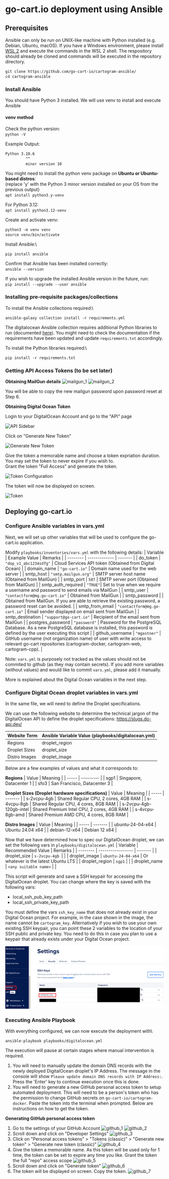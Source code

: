 # go-cart.io deployment using Ansible

## Prerequisites

Ansible can only be run on UNIX-like machine with Python installed (e.g. Debian, Ubuntu, macOS). If you have a Windows environment, please install [WSL 2](https://learn.microsoft.com/en-us/windows/wsl/install) and execute the commands in the WSL 2 shell. The respository should already be cloned and commands will be executed in the repository directory.

```
git clone https://github.com/go-cart-io/cartogram-ansible/
cd cartogram-ansible
```

### Install Ansible

You should have Python 3 installed. We will use venv to install and execute Ansible

#### venv method

Check the python version:\
`python -V`

Example Output:

```
Python 3.10.6
         ^^
         minor version 10
```

You might need to install the python venv package on **Ubuntu or Ubuntu-based distros**:\
(replace 'y' with the Python 3 minor version installed on your OS from the previous output)\
`apt install python3.y-venv`

For Python 3.12:\
`apt install python3.12-venv`

Create and activate venv:

```
python3 -m venv venv
source venv/bin/activate
```

Install Ansible:\

```
pip install ansible
```

Confirm that Ansible has been installed correctly:\
`ansible --version`

If you wish to upgrade the installed Ansible version in the future, run:\
`pip install --upgrade --user ansible`

### Installing pre-requisite packages/collections

To install the Ansible collections required:\

```
ansible-galaxy collection install -r requirements.yml
```

The digitalocean Ansible collection requires additional Python libraries to run (documented [here](https://github.com/digitalocean/ansible-collection?tab=readme-ov-file#external-requirements)). You might need to check the documentation if the requirements have been updated and update `requirements.txt` accordingly.

To install the Python libraries required:\

```
pip install -r requirements.txt
```

### Getting API Access Tokens (to be set later)

**Obtaining MailGun details**
![mailgun_1](./images/mailgun_1.png)
![mailgun_2](./images/mailgun_2.png)

You will be able to copy the new mailgun password upon password reset at Step 6.

**Obtaining Digital Ocean Token**

Login to your DigitalOcean Account and go to the "API" page

![API Sidebar](./images/api_sidebar.png)

Click on "Generate New Token"

![Generate New Token](./images/generate_token.png)

Give the token a memorable name and choose a token expriation duration. You may set the token to never expire if you wish to.\
Grant the token "Full Access" and generate the token.

![Token Configuration](./images/token_scope.png)

The token will now be displayed on screen.

![Token](./images/token.png)

## Deploying go-cart.io

### Configure Ansible variables in vars.yml

Next, we will set up other variables that will be used to configure the go-cart.io application.

Modify `playbooks/inventories/vars.yml` with the following details:
| Variable | Example Value | Remarks |
| -------- | ------------- | ------- |
| do_token | `"dop_v1_abc1234sdfg"` | Cloud Services API token (Obtained from Digital Ocean) |
| domain_name | `"go-cart.io"` | Domain name used for the web server |
| smtp_host | `"smtp.mailgun.org"` | SMTP server host name (Obtained from MailGun) |
| smtp_port | `587` | SMTP server port (Obtained from MailGun) |
| smtp_auth_required | `"TRUE"`| Set to true when we require a username and password to send emails via MailGun |
| smtp_user | `"contactform@mg.go-cart.io"` | Obtained from MailGun |
| smtp_password | | Obtained from MailGun. If you are able to retrieve the existing password, a password reset can be avoided. |
| smtp_from_email | `"contactform@mg.go-cart.io"` | Email sender displayed on email sent from MailGun |
| smtp_destination | `"support@go-cart.io"` | Recipient of the email sent from MailGun |
| postgres_password | `"password"` | Password for the PostgreSQL Database. As a new PostgreSQL database is installed, this password is defined by the user executing this script |
| github_username | `"mgastner"` | GitHub username (not organization name) of user with write access to relevant go-cart repositories (cartogram-docker, cartogram-web, cartogram-cpp). |

Note: `vars.yml` is purposely not tracked as the values should not be commited to github (as they may contain secrets). If you add more variables (without values) and would like to commit `vars.yml`, please add it manually.

More is explained about the Digital Ocean variables in the next step.

### Configure Digital Ocean droplet variables in vars.yml

In the same file, we will need to define the Droplet specifications.

We can use the following website to determine the technical jargon of the DigitalOcean API to define the droplet specifications: https://slugs.do-api.dev/

| Website Term  | Ansible Variable Value (playbooks/digitalocean.yml) |
| ------------- | --------------------------------------------------- |
| Regions       | droplet_region                                      |
| Droplet Sizes | droplet_size                                        |
| Distro Images | droplet_image                                       |

Below are a few examples of values and what it corresponds to:

**Regions**
| Value | Meaning |
| ----- | --------- |
| sgp1 | Singapore, Datacenter 1 |
| sfo3 | San Francisco, Datacenter 3 |

**Droplet Sizes (Droplet hardware specifications)**
| Value | Meaning |
| ----- | ------- |
| s-2vcpu-4gb | Shared Regular CPU, 2 cores, 4GB RAM |
| s-4vcpu-8gb | Shared Regular CPU, 4 cores, 8GB RAM |
| s-2vcpu-4gb-120gb-intel | Shared Premium Intel CPU, 2 cores, 4GB RAM |
| s-4vcpu-8gb-amd | Shared Premium AMD CPU, 4 cores, 8GB RAM |

**Distro Images**
| Value | Meaning |
| ----- | ------- |
| ubuntu-24-04-x64 | Ubuntu 24.04 x64 |
| debian-12-x64 | Debian 12 x64 |

Now that we have determined how to spec our DigitalOcean droplet, we can set the following vars in `playbooks/digitalocean.yml`
| Variable | Recommended Value | Remarks |
| -------- | ----------------- | ------- |
| droplet_size | `s-2vcpu-4gb `| |
| droplet_image | `ubuntu-24-04-x64` | Or whatever is the latest Ubuntu LTS |
| droplet_region | `sgp1` | |
| droplet_name | `<any suitable name>` | |

This script will generate and save a SSH keypair for accessing the DigitalOcean droplet. You can change where the key is saved with the following vars:

- local_ssh_pub_key_path
- local_ssh_private_key_path

You must define the vars `ssh_key_name` that does not already exist in your Digital Ocean project. For example, in the case shown in the image, the name cannot be `cartogram_key`. Alternatively if you wish to use your own existing SSH keypair, you can point these 2 variables to the location of your SSH public and private key. You need to do this in case you plan to use a keypair that already exists under your Digital Ocean project.

![public_key](./images/public_key.png)

### Executing Ansible Playbook

With everything configured, we can now execute the deployment with\

```
ansible-playbook playbooks/digitalocean.yml
```

The execution will pause at certain stages where manual intervention is required.

1. You will need to manually update the domain DNS records with the newly deployed DigitalOcean droplet's IP Address. The message in the console will show `Please update domain DNS records with IP Address:`. Press the 'Enter' key to continue execution once this is done.
2. You will need to generate a new GitHub personal access token to setup automated deployment. This will need to be a person's token who has the permission to change GitHub secrets on `go-cart-io/cartogram-docker`. Paste the token into the terminal when prompted. Below are instructions on how to get the token.

**Generating GitHub personal access token**

1. Go to the settings of your GitHub Account
   ![github_1](./images/github_1.png)
   ![github_2](./images/github_2.png)
2. Scroll down and click on "Developer Settings"
   ![github_3](./images/github_3.png)
3. Click on "Personal access tokens" > "Tokens (classic)" > "Generate new token" > "Generate new token (classic)"
   ![github_4](./images/github_4.png)
4. Give the token a memorable name. As this token will be used only for 1 time, the token can be set to expire any time you like. Grant the token the full "repo" access scope
   ![github_5](./images/github_5.png)
5. Scroll down and click on "Generate token"
   ![github_6](./images/github_6.png)
6. The token will be displayed on screen. Copy the token.
   ![github_7](./images/github_7.png)

